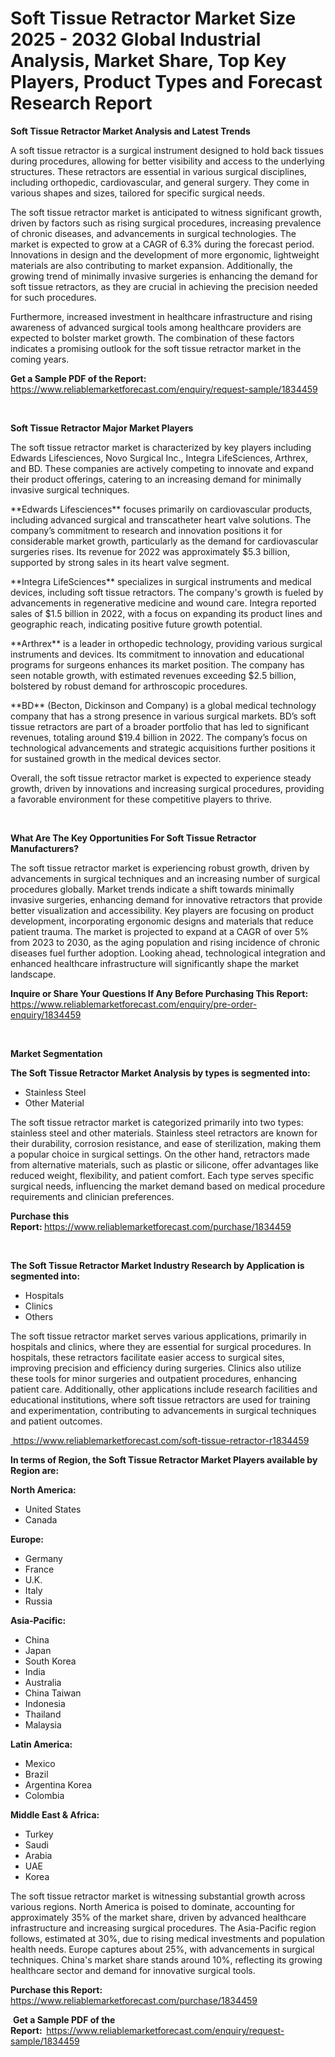 <p><h1>Soft Tissue Retractor Market Size 2025 - 2032 Global Industrial Analysis, Market Share, Top Key Players, Product Types and Forecast Research Report</h1></p><p><strong>Soft Tissue Retractor Market Analysis and Latest Trends</strong></p>
<p><p>A soft tissue retractor is a surgical instrument designed to hold back tissues during procedures, allowing for better visibility and access to the underlying structures. These retractors are essential in various surgical disciplines, including orthopedic, cardiovascular, and general surgery. They come in various shapes and sizes, tailored for specific surgical needs.</p><p>The soft tissue retractor market is anticipated to witness significant growth, driven by factors such as rising surgical procedures, increasing prevalence of chronic diseases, and advancements in surgical technologies. The market is expected to grow at a CAGR of 6.3% during the forecast period. Innovations in design and the development of more ergonomic, lightweight materials are also contributing to market expansion. Additionally, the growing trend of minimally invasive surgeries is enhancing the demand for soft tissue retractors, as they are crucial in achieving the precision needed for such procedures. </p><p>Furthermore, increased investment in healthcare infrastructure and rising awareness of advanced surgical tools among healthcare providers are expected to bolster market growth. The combination of these factors indicates a promising outlook for the soft tissue retractor market in the coming years.</p></p>
<p><strong>Get a Sample PDF of the Report:&nbsp;</strong> <a href="https://www.reliablemarketforecast.com/enquiry/request-sample/1834459?utm_campaign=1875&utm_medium=2&utm_source=Github&utm_content=ia&utm_term=13042025&utm_id=soft-tissue-retractor">https://www.reliablemarketforecast.com/enquiry/request-sample/1834459</a></p>
<p>&nbsp;</p>
<p><strong>Soft Tissue Retractor Major Market Players</strong></p>
<p><p>The soft tissue retractor market is characterized by key players including Edwards Lifesciences, Novo Surgical Inc., Integra LifeSciences, Arthrex, and BD. These companies are actively competing to innovate and expand their product offerings, catering to an increasing demand for minimally invasive surgical techniques.</p><p>**Edwards Lifesciences** focuses primarily on cardiovascular products, including advanced surgical and transcatheter heart valve solutions. The company’s commitment to research and innovation positions it for considerable market growth, particularly as the demand for cardiovascular surgeries rises. Its revenue for 2022 was approximately $5.3 billion, supported by strong sales in its heart valve segment.</p><p>**Integra LifeSciences** specializes in surgical instruments and medical devices, including soft tissue retractors. The company's growth is fueled by advancements in regenerative medicine and wound care. Integra reported sales of $1.5 billion in 2022, with a focus on expanding its product lines and geographic reach, indicating positive future growth potential.</p><p>**Arthrex** is a leader in orthopedic technology, providing various surgical instruments and devices. Its commitment to innovation and educational programs for surgeons enhances its market position. The company has seen notable growth, with estimated revenues exceeding $2.5 billion, bolstered by robust demand for arthroscopic procedures.</p><p>**BD** (Becton, Dickinson and Company) is a global medical technology company that has a strong presence in various surgical markets. BD’s soft tissue retractors are part of a broader portfolio that has led to significant revenues, totaling around $19.4 billion in 2022. The company’s focus on technological advancements and strategic acquisitions further positions it for sustained growth in the medical devices sector.</p><p>Overall, the soft tissue retractor market is expected to experience steady growth, driven by innovations and increasing surgical procedures, providing a favorable environment for these competitive players to thrive.</p></p>
<p>&nbsp;</p>
<p><strong>What Are The Key Opportunities For Soft Tissue Retractor Manufacturers?</strong></p>
<p><p>The soft tissue retractor market is experiencing robust growth, driven by advancements in surgical techniques and an increasing number of surgical procedures globally. Market trends indicate a shift towards minimally invasive surgeries, enhancing demand for innovative retractors that provide better visualization and accessibility. Key players are focusing on product development, incorporating ergonomic designs and materials that reduce patient trauma. The market is projected to expand at a CAGR of over 5% from 2023 to 2030, as the aging population and rising incidence of chronic diseases fuel further adoption. Looking ahead, technological integration and enhanced healthcare infrastructure will significantly shape the market landscape.</p></p>
<p><strong>Inquire or Share Your Questions If Any Before Purchasing This Report:</strong> <a href="https://www.reliablemarketforecast.com/enquiry/pre-order-enquiry/1834459?utm_campaign=1875&utm_medium=2&utm_source=Github&utm_content=ia&utm_term=13042025&utm_id=soft-tissue-retractor">https://www.reliablemarketforecast.com/enquiry/pre-order-enquiry/1834459</a></p>
<p>&nbsp;</p>
<p><strong>Market Segmentation</strong></p>
<p><strong>The Soft Tissue Retractor Market Analysis by types is segmented into:</strong></p>
<p><ul><li>Stainless Steel</li><li>Other Material</li></ul></p>
<p><p>The soft tissue retractor market is categorized primarily into two types: stainless steel and other materials. Stainless steel retractors are known for their durability, corrosion resistance, and ease of sterilization, making them a popular choice in surgical settings. On the other hand, retractors made from alternative materials, such as plastic or silicone, offer advantages like reduced weight, flexibility, and patient comfort. Each type serves specific surgical needs, influencing the market demand based on medical procedure requirements and clinician preferences.</p></p>
<p><strong>Purchase this Report:&nbsp;</strong><a href="https://www.reliablemarketforecast.com/purchase/1834459?utm_campaign=1875&utm_medium=2&utm_source=Github&utm_content=ia&utm_term=13042025&utm_id=soft-tissue-retractor">https://www.reliablemarketforecast.com/purchase/1834459</a></p>
<p>&nbsp;</p>
<p><strong>The Soft Tissue Retractor Market Industry Research by Application is segmented into:</strong></p>
<p><ul><li>Hospitals</li><li>Clinics</li><li>Others</li></ul></p>
<p><p>The soft tissue retractor market serves various applications, primarily in hospitals and clinics, where they are essential for surgical procedures. In hospitals, these retractors facilitate easier access to surgical sites, improving precision and efficiency during surgeries. Clinics also utilize these tools for minor surgeries and outpatient procedures, enhancing patient care. Additionally, other applications include research facilities and educational institutions, where soft tissue retractors are used for training and experimentation, contributing to advancements in surgical techniques and patient outcomes.</p></p>
<p><a href="https://www.reliablemarketforecast.com/soft-tissue-retractor-r1834459?utm_campaign=1875&utm_medium=2&utm_source=Github&utm_content=ia&utm_term=13042025&utm_id=soft-tissue-retractor">&nbsp;https://www.reliablemarketforecast.com/soft-tissue-retractor-r1834459</a></p>
<p><strong>In terms of Region, the Soft Tissue Retractor Market Players available by Region are:</strong></p>
<p>
    <p> <strong> North America: </strong>
        <ul>
            <li>United States</li>
            <li>Canada</li>
        </ul>
        </p> 
    <p> <strong> Europe: </strong>
        <ul>
            <li>Germany</li>
            <li>France</li>
            <li>U.K.</li>
            <li>Italy</li>
            <li>Russia</li>
        </ul>
        </p> 
    <p> <strong> Asia-Pacific: </strong>
        <ul>
            <li>China</li>
            <li>Japan</li>
            <li>South Korea</li>
            <li>India</li>
            <li>Australia</li>
            <li>China Taiwan</li>
            <li>Indonesia</li>
            <li>Thailand</li>
            <li>Malaysia</li>
        </ul>
        </p> 
    <p> <strong> Latin America: </strong>
        <ul>
            <li>Mexico</li>
            <li>Brazil</li>
            <li>Argentina Korea</li>
            <li>Colombia</li>
        </ul>
        </p> 
    <p> <strong> Middle East & Africa: </strong>
        <ul>
            <li>Turkey</li>
            <li>Saudi</li>
            <li>Arabia</li>
            <li>UAE</li>
            <li>Korea</li>
        </ul>
    </p>
    </p>
<p><p>The soft tissue retractor market is witnessing substantial growth across various regions. North America is poised to dominate, accounting for approximately 35% of the market share, driven by advanced healthcare infrastructure and increasing surgical procedures. The Asia-Pacific region follows, estimated at 30%, due to rising medical investments and population health needs. Europe captures about 25%, with advancements in surgical techniques. China's market share stands around 10%, reflecting its growing healthcare sector and demand for innovative surgical tools.</p></p>
<p><strong>Purchase this Report: </strong><a href="https://www.reliablemarketforecast.com/purchase/1834459?utm_campaign=1875&utm_medium=2&utm_source=Github&utm_content=ia&utm_term=13042025&utm_id=soft-tissue-retractor">https://www.reliablemarketforecast.com/purchase/1834459</a></p>
<p>&nbsp;<strong>Get a Sample PDF of the Report:&nbsp;&nbsp;</strong><a href="https://www.reliablemarketforecast.com/enquiry/request-sample/1834459?utm_campaign=1875&utm_medium=2&utm_source=Github&utm_content=ia&utm_term=13042025&utm_id=soft-tissue-retractor">https://www.reliablemarketforecast.com/enquiry/request-sample/1834459</a></p>
<p><strong></strong></p>
<p><p></p><p></p><p></p></p>